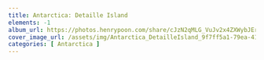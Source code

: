 ```yaml
---
title: Antarctica: Detaille Island
elements: -1
album_url: https://photos.henrypoon.com/share/cJzN2qMLG_VuJv2x4ZXWybJErEzjIO7O4wYO07e0whpRCrL1gGL3asZX5OzpHYxqqvI
cover_image_url: /assets/img/Antarctica_DetailleIsland_9f7ff5a1-79ea-412f-bf27-7de2216b298c.jpg
categories: [ Antarctica ]
---
```

